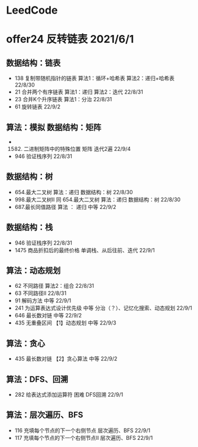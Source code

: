 # LeedCode
# offer24 反转链表 2021/6/1

## 数据结构：链表
*  138 复制带随机指针的链表    算法1：循环+哈希表 算法2：递归+哈希表 22/8/30
*   21  合并两个有序链表        算法1：递归   算法2：迭代     22/8/31
*   23  合并K个升序链表         算法1：分治  22/8/31
*   61  旋转链表              22/9/2

## 算法：模拟  数据结构：矩阵
* 1582. 二进制矩阵中的特殊位置   矩阵 迭代2遍  22/9/4
* 946 验证栈序列   22/8/31


## 数据结构：树
*  654.最大二叉树    算法：递归  数据结构：树    22/8/30
*  998.最大二叉树II  同 654.最大二叉树   算法：递归  数据结构：树 22/8/30
*  687.最长同值路径   算法 ： 递归 中等 22/9/2

## 数据结构：栈
*  946 验证栈序列   22/8/31
* 1475 商品折扣后的最终价格  单调栈、从后往前、迭代 22/9/1

## 算法：动态规划
*   62 不同路径   算法2：组合 22/8/31
*   63 不同路径II     22/8/31
*   91 解码方法   中等  22/9/1
*  241 为运算表达式设计优先级  中等 分治（？）、记忆化搜索、动态规划  22/9/1
*  646 最长数对链       中等      22/9/2
*  435 无重叠区间       【1】动态规划   中等        22/9/3

## 算法：贪心
*  435 最长数对链       【2】贪心算法   中等   22/9/2

## 算法：DFS、回溯
* 282 给表达式添加运算符 困难 DFS回溯 22/9/1

## 算法：层次遍历、BFS
* 116 充填每个节点的下一个右侧节点 层次遍历、BFS     22/9/1
* 117 充填每个节点的下一个右侧节点II 层次遍历、BFS      22/9/1




